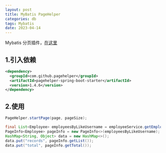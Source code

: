 ```yaml
---
layout: post
title: MyBatis PageHelper
categories: db
tags: Mybatis
date: 2023-04-14
---
```

Mybatis 分页插件，[在这里](https://github.com/pagehelper/Mybatis-PageHelper)
<!--more-->
## 1.引入依赖
```xml
<dependency>
  <groupId>com.github.pagehelper</groupId>
  <artifactId>pagehelper-spring-boot-starter</artifactId>
  <version>1.4.6</version>
</dependency>
```

## 2.使用
```java
PageHelper.startPage(page, pageSize);

final List<Employee> employeesByLikeUsername = employeeService.getEmployeesByLikeName(name);
PageInfo<Employee> pageInfo = new PageInfo<>(employeesByLikeUsername);
HashMap<String, Object> data = new HashMap<>();
data.put("records", pageInfo.getList());
data.put("total", pageInfo.getTotal());
```